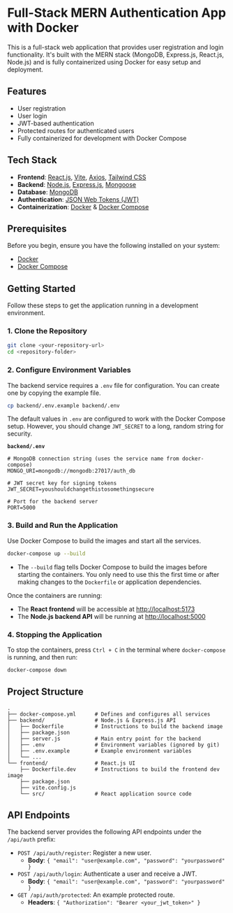 # Full-Stack MERN Authentication App with Docker

This is a full-stack web application that provides user registration and login functionality. It's built with the MERN stack (MongoDB, Express.js, React.js, Node.js) and is fully containerized using Docker for easy setup and deployment.

## Features

*   User registration
*   User login
*   JWT-based authentication
*   Protected routes for authenticated users
*   Fully containerized for development with Docker Compose

## Tech Stack

*   **Frontend**: [React.js](https://reactjs.org/), [Vite](https://vitejs.dev/), [Axios](https://axios-http.com/), [Tailwind CSS](https://tailwindcss.com/)
*   **Backend**: [Node.js](https://nodejs.org/), [Express.js](https://expressjs.com/), [Mongoose](https://mongoosejs.com/)
*   **Database**: [MongoDB](https://www.mongodb.com/)
*   **Authentication**: [JSON Web Tokens (JWT)](https://jwt.io/)
*   **Containerization**: [Docker](https://www.docker.com/) & [Docker Compose](https://docs.docker.com/compose/)

## Prerequisites

Before you begin, ensure you have the following installed on your system:
*   [Docker](https://docs.docker.com/get-docker/)
*   [Docker Compose](https://docs.docker.com/compose/install/)

## Getting Started

Follow these steps to get the application running in a development environment.

### 1. Clone the Repository

```bash
git clone <your-repository-url>
cd <repository-folder>
```

### 2. Configure Environment Variables

The backend service requires a `.env` file for configuration. You can create one by copying the example file.

```bash
cp backend/.env.example backend/.env
```

The default values in `.env` are configured to work with the Docker Compose setup. However, you should change `JWT_SECRET` to a long, random string for security.

**`backend/.env`**
```
# MongoDB connection string (uses the service name from docker-compose)
MONGO_URI=mongodb://mongodb:27017/auth_db

# JWT secret key for signing tokens
JWT_SECRET=youshouldchangethistosomethingsecure

# Port for the backend server
PORT=5000
```

### 3. Build and Run the Application

Use Docker Compose to build the images and start all the services.

```bash
docker-compose up --build
```

*   The `--build` flag tells Docker Compose to build the images before starting the containers. You only need to use this the first time or after making changes to the `Dockerfile` or application dependencies.

Once the containers are running:
*   The **React frontend** will be accessible at [http://localhost:5173](http://localhost:5173)
*   The **Node.js backend API** will be running at [http://localhost:5000](http://localhost:5000)

### 4. Stopping the Application

To stop the containers, press `Ctrl + C` in the terminal where `docker-compose` is running, and then run:

```bash
docker-compose down
```

## Project Structure

```
.
├── docker-compose.yml      # Defines and configures all services
├── backend/                # Node.js & Express.js API
│   ├── Dockerfile          # Instructions to build the backend image
│   ├── package.json
│   ├── server.js           # Main entry point for the backend
│   ├── .env                # Environment variables (ignored by git)
│   ├── .env.example        # Example environment variables
│   └── ...
└── frontend/               # React.js UI
    ├── Dockerfile.dev      # Instructions to build the frontend dev image
    ├── package.json
    ├── vite.config.js
    └── src/                # React application source code
```

## API Endpoints

The backend server provides the following API endpoints under the `/api/auth` prefix:

*   `POST /api/auth/register`: Register a new user.
    *   **Body**: `{ "email": "user@example.com", "password": "yourpassword" }`
*   `POST /api/auth/login`: Authenticate a user and receive a JWT.
    *   **Body**: `{ "email": "user@example.com", "password": "yourpassword" }`
*   `GET /api/auth/protected`: An example protected route.
    *   **Headers**: `{ "Authorization": "Bearer <your_jwt_token>" }`
